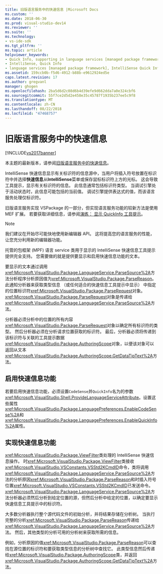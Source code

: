 ```yaml
---
title: 旧版语言服务中的快速信息 |Microsoft Docs
ms.custom: ''
ms.date: 2018-06-30
ms.prod: visual-studio-dev14
ms.reviewer: ''
ms.suite: ''
ms.technology:
- vs-ide-sdk
ms.tgt_pltfrm: ''
ms.topic: article
helpviewer_keywords:
- Quick Info, supporting in language services [managed package framework]
- IntelliSense, Quick Info
- language services [managed package framework], IntelliSense Quick Info
ms.assetid: 159ccb0b-f5d6-4912-b88b-e9612924ed5e
caps.latest.revision: 17
ms.author: gregvanl
manager: ghogen
ms.openlocfilehash: 2ba5d6d2c08d6b4d39efe9d662dda7a0e324cbf6
ms.sourcegitcommit: 55f7ce2d5d2e458e35c45787f1935b237ee5c9f8
ms.translationtype: MT
ms.contentlocale: zh-CN
ms.lasthandoff: 08/22/2018
ms.locfileid: "47468757"
---
```

# <a name="quick-info-in-a-legacy-language-service"></a>旧版语言服务中的快速信息
[!INCLUDE[vs2017banner](../../includes/vs2017banner.md)]

本主题的最新版本，请参阅[旧版语言服务中的快速信息](https://docs.microsoft.com/visualstudio/extensibility/internals/quick-info-in-a-legacy-language-service)。  
  
IntelliSense 快速信息显示有关标识符的信息源中，当用户将插入符号放置在标识符中并选择**快速信息**从**IntelliSense**菜单或保存鼠标标识符上方的光标。 这会导致工具提示，显示有关标识符的信息。 此信息通常包括标识符类型。 当调试引擎处于活动状态时，此信息可能包括的当前值。 调试引擎提供表达式的值，而该语言服务处理仅标识符。  
  
 旧版语言服务实现 VSPackage 的一部分，但实现语言服务功能的较新方法是使用 MEF 扩展。 若要获取详细信息，请参阅[演练： 显示 QuickInfo 工具提示](../../extensibility/walkthrough-displaying-quickinfo-tooltips.md)。  
  
> [!NOTE]
>  我们建议在开始尽可能快地使用新编辑器 API。 这将提高您的语言服务的性能，让您充分利用新的编辑器功能。  
  
 托管的包框架 (MPF) 语言 service 类用于显示的 IntelliSense 快速信息工具提示提供完全支持。 您需要做的就是提供要显示和启用快速信息功能的文本。  
  
 要显示的文本通过调用<xref:Microsoft.VisualStudio.Package.LanguageService.ParseSource%2A>方法分析程序分析原因值为<xref:Microsoft.VisualStudio.Package.ParseReason>。 此通知分析器来获取类型信息 （或任何适合的快速信息工具提示中显示） 中指定的位置标识符<xref:Microsoft.VisualStudio.Package.ParseRequest>对象。 <xref:Microsoft.VisualStudio.Package.ParseRequest>对象是传递给<xref:Microsoft.VisualStudio.Package.LanguageService.ParseSource%2A>方法。  
  
 分析器必须分析中的位置的所有内容<xref:Microsoft.VisualStudio.Package.ParseRequest>对象以确定所有标识符的类型。 然后分析器必须在分析请求位置获取的标识符。 最后，分析器必须将传递到该标识符与关联的工具提示数据<xref:Microsoft.VisualStudio.Package.AuthoringScope>对象，以便该对象可以返回从文本<xref:Microsoft.VisualStudio.Package.AuthoringScope.GetDataTipText%2A>方法。  
  
## <a name="enabling-the-quick-info-feature"></a>启用快速信息功能  
 若要启用快速信息功能，必须设置`CodeSense`并`QuickInfo`名为的参数<xref:Microsoft.VisualStudio.Shell.ProvideLanguageServiceAttribute>。设置这些属性<xref:Microsoft.VisualStudio.Package.LanguagePreferences.EnableCodeSense%2A>和<xref:Microsoft.VisualStudio.Package.LanguagePreferences.EnableQuickInfo%2A>属性。  
  
## <a name="implementing-the-quick-info-feature"></a>实现快速信息功能  
 <xref:Microsoft.VisualStudio.Package.ViewFilter>类处理的 IntelliSense 快速信息操作。 时<xref:Microsoft.VisualStudio.Package.ViewFilter>类接收<xref:Microsoft.VisualStudio.VSConstants.VSStd2KCmdID>命令，类将调用<xref:Microsoft.VisualStudio.Package.LanguageService.ParseSource%2A>方法的分析原因<xref:Microsoft.VisualStudio.Package.ParseReason>和时插入符号位置<xref:Microsoft.VisualStudio.VSConstants.VSStd2KCmdID>已发送命令。 <xref:Microsoft.VisualStudio.Package.LanguageService.ParseSource%2A>方法分析器必须然后分析到给定位置的源，但然后分析中给定的位置，以确定要显示快速信息工具提示中的标识符。  
  
 大多数分析器执行整个源代码文件的初始分析，并将结果存储在分析树。 当执行完整的分析<xref:Microsoft.VisualStudio.Package.ParseReason>传递给<xref:Microsoft.VisualStudio.Package.LanguageService.ParseSource%2A>方法。 然后，其他类型的分析可用的分析树来获取所需的信息。  
  
 例如，分析原因的值<xref:Microsoft.VisualStudio.Package.ParseReason>可以查找在源位置的标识符和要获取类型信息的分析树中查找它。 此类型信息然后传递给<xref:Microsoft.VisualStudio.Package.AuthoringScope>类，并返回<xref:Microsoft.VisualStudio.Package.AuthoringScope.GetDataTipText%2A>方法。

